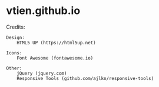 # vtien.github.io

Credits:
	
	Design:
		HTML5 UP (https://html5up.net)

	Icons:
		Font Awesome (fontawesome.io)

	Other:
		jQuery (jquery.com)
		Responsive Tools (github.com/ajlkn/responsive-tools)
